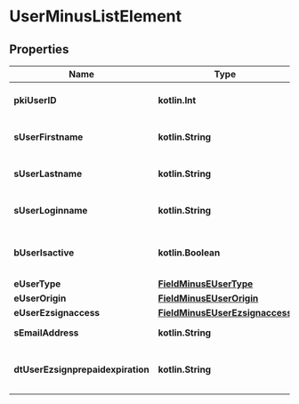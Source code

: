
# UserMinusListElement

## Properties
Name | Type | Description | Notes
------------ | ------------- | ------------- | -------------
**pkiUserID** | **kotlin.Int** | The unique ID of the User | 
**sUserFirstname** | **kotlin.String** | The first name of the user | 
**sUserLastname** | **kotlin.String** | The last name of the user | 
**sUserLoginname** | **kotlin.String** | The login name of the User. | 
**bUserIsactive** | **kotlin.Boolean** | Whether the User is active or not | 
**eUserType** | [**FieldMinusEUserType**](FieldMinusEUserType.md) |  | 
**eUserOrigin** | [**FieldMinusEUserOrigin**](FieldMinusEUserOrigin.md) |  | 
**eUserEzsignaccess** | [**FieldMinusEUserEzsignaccess**](FieldMinusEUserEzsignaccess.md) |  | 
**sEmailAddress** | **kotlin.String** | The email address. | 
**dtUserEzsignprepaidexpiration** | **kotlin.String** | The eZsign prepaid expiration date |  [optional]



